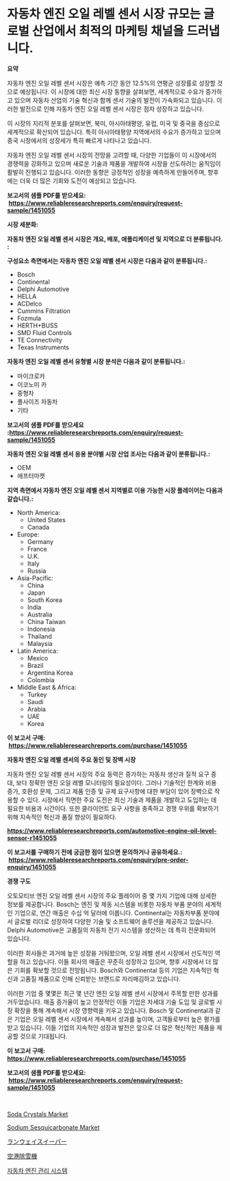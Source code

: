 <p><h1>자동차 엔진 오일 레벨 센서 시장 규모는 글로벌 산업에서 최적의 마케팅 채널을 드러냅니다.</h1></p><p><strong>요약</strong></p>
<p><p>자동차 엔진 오일 레벨 센서 시장은 예측 기간 동안 12.5%의 연평균 성장률로 성장할 것으로 예상됩니다. 이 시장에 대한 최신 시장 동향을 살펴보면, 세계적으로 수요가 증가하고 있으며 자동차 산업의 기술 혁신과 함께 센서 기술의 발전이 가속화되고 있습니다. 이러한 발전으로 인해 자동차 엔진 오일 레벨 센서 시장은 점차 성장하고 있습니다.</p><p>이 시장의 지리적 분포를 살펴보면, 북미, 아시아태평양, 유럽, 미국 및 중국을 중심으로 세계적으로 확산되어 있습니다. 특히 아시아태평양 지역에서의 수요가 증가하고 있으며 중국 시장에서의 성장세가 특히 빠르게 나타나고 있습니다.</p><p>자동차 엔진 오일 레벨 센서 시장의 전망을 고려할 때, 다양한 기업들이 이 시장에서의 경쟁력을 강화하고 있으며 새로운 기술과 제품을 개발하여 시장을 선도하려는 움직임이 활발히 진행되고 있습니다. 이러한 동향은 긍정적인 성장을 예측하게 만들어주며, 향후에는 더욱 더 많은 기회와 도전이 예상되고 있습니다.</p></p>
<p><strong>보고서의 샘플 PDF를 받으세요: &nbsp;<a href="https://www.reliableresearchreports.com/enquiry/request-sample/1451055">https://www.reliableresearchreports.com/enquiry/request-sample/1451055</a></strong></p>
<p><strong>시장 세분화:</strong></p>
<p><strong> 자동차 엔진 오일 레벨 센서 시장은 개요, 배포, 애플리케이션 및 지역으로 더 분류됩니다. :</strong></p>
<p><strong>구성요소 측면에서는 자동차 엔진 오일 레벨 센서 시장은 다음과 같이 분류됩니다.:</strong></p>
<p><ul><li>Bosch</li><li>Continental</li><li>Delphi Automotive</li><li>HELLA</li><li>ACDelco</li><li>Cummins Filtration</li><li>Fozmula</li><li>HERTH+BUSS</li><li>SMD Fluid Controls</li><li>TE Connectivity</li><li>Texas Instruments</li></ul></p>
<p><strong> 자동차 엔진 오일 레벨 센서 유형별 시장 분석은 다음과 같이 분류됩니다.:</strong></p>
<p><ul><li>마이크로카</li><li>이코노미 카</li><li>중형차</li><li>풀사이즈 자동차</li><li>기타</li></ul></p>
<p><strong>보고서의 샘플 PDF를 받으세요 :<a href="https://www.reliableresearchreports.com/enquiry/request-sample/1451055">https://www.reliableresearchreports.com/enquiry/request-sample/1451055</a></strong></p>
<p><strong> 자동차 엔진 오일 레벨 센서 응용 분야별 시장 산업 조사는 다음과 같이 분류됩니다.:</strong></p>
<p><ul><li>OEM</li><li>애프터마켓</li></ul></p>
<p><strong>지역 측면에서 자동차 엔진 오일 레벨 센서 지역별로 이용 가능한 시장 플레이어는 다음과 같습니다.:</strong></p>
<p><ul>
    <li>
        North America:
        <ul>
            <li>United States</li>
            <li>Canada</li>
        </ul>
    </li>
    <li>
        Europe:
        <ul>
            <li>Germany</li>
            <li>France</li>
            <li>U.K.</li>
            <li>Italy</li>
            <li>Russia</li>
        </ul>
    </li>
    <li>
        Asia-Pacific:
        <ul>
            <li>China</li>
            <li>Japan</li>
            <li>South Korea</li>
            <li>India</li>
            <li>Australia</li>
            <li>China Taiwan</li>
            <li>Indonesia</li>
            <li>Thailand</li>
            <li>Malaysia</li>
        </ul>
    </li>
    <li>
        Latin America:
        <ul>
            <li>Mexico</li>
            <li>Brazil</li>
            <li>Argentina Korea</li>
            <li>Colombia</li>
        </ul>
    </li>
    <li>
        Middle East & Africa:
        <ul>
            <li>Turkey</li>
            <li>Saudi</li>
            <li>Arabia</li>
            <li>UAE</li>
            <li>Korea</li>
        </ul>
    </li>
    </ul></p>
<p><strong>이 보고서 구매: &nbsp;<a href="https://www.reliableresearchreports.com/purchase/1451055">https://www.reliableresearchreports.com/purchase/1451055</a></strong></p>
<p><strong>자동차 엔진 오일 레벨 센서의 주요 동인 및 장벽 시장</strong></p>
<p><p>자동차 엔진 오일 레벨 센서 시장의 주요 동력은 증가하는 자동차 생산과 질적 요구 증대, 보다 정확한 엔진 오일 레벨 모니터링의 필요성이다. 그러나 기술적인 한계와 비용 증가, 호환성 문제, 그리고 제품 인증 및 규제 요구사항에 대한 부담이 있어 장벽으로 작용할 수 있다. 시장에서 직면한 주요 도전은 최신 기술과 제품을 개발하고 도입하는 데 필요한 비용과 시간이다. 또한 클라이언트 요구 사항을 충족하고 경쟁 우위를 확보하기 위해 지속적인 혁신과 품질 향상이 필요하다.</p></p>
<p><strong><a href="https://www.reliableresearchreports.com/automotive-engine-oil-level-sensor-r1451055">https://www.reliableresearchreports.com/automotive-engine-oil-level-sensor-r1451055</a></strong></p>
<p><strong>이 보고서를 구매하기 전에 궁금한 점이 있으면 문의하거나 공유하세요.: &nbsp;<a href="https://www.reliableresearchreports.com/enquiry/pre-order-enquiry/1451055">https://www.reliableresearchreports.com/enquiry/pre-order-enquiry/1451055</a></strong></p>
<p><strong>경쟁 구도</strong></p>
<p><p>오토모티브 엔진 오일 레벨 센서 시장의 주요 플레이어 중 몇 가지 기업에 대해 상세한 정보를 제공합니다. Bosch는 엔진 및 제동 시스템을 비롯한 자동차 부품 분야의 세계적인 기업으로, 연간 매출은 수십 억 달러에 이릅니다. Continental는 자동차부품 분야에서 글로벌 리더로 성장하여 다양한 기술 및 소프트웨어 솔루션을 제공하고 있습니다. Delphi Automotive은 고품질의 자동차 전기 시스템을 생산하는 데 특히 전문화되어 있습니다.</p><p>이러한 회사들은 과거에 높은 성장을 거둬왔으며, 오일 레벨 센서 시장에서 선도적인 역할을 하고 있습니다. 이들 회사의 매출은 꾸준히 성장하고 있으며, 향후 시장에서 더 많은 기회를 확보할 것으로 전망됩니다. Bosch와 Continental 등의 기업은 지속적인 혁신과 고품질 제품으로 인해 신뢰받는 브랜드로 자리매김하고 있습니다.</p><p>이러한 기업 중 몇몇은 최근 몇 년간 엔진 오일 레벨 센서 시장에서 주목할 만한 성과를 거두었습니다. 매출 증가율이 높고 안정적인 이들 기업은 차세대 기술 도입 및 글로벌 시장 확장을 통해 계속해서 시장 영향력을 키우고 있습니다. Bosch 및 Continental과 같은 기업은 오일 레벨 센서 시장에서 계속해서 성과를 높이며, 고객들로부터 높은 평가를 받고 있습니다. 이들 기업의 지속적인 성장과 발전은 앞으로 더 많은 혁신적인 제품을 제공할 것으로 기대됩니다.</p></p>
<p><strong>이 보고서 구매: &nbsp; <a href="https://www.reliableresearchreports.com/purchase/1451055">https://www.reliableresearchreports.com/purchase/1451055</a></strong></p>
<p><strong>보고서의 샘플 PDF를 받으세요: &nbsp;<a href="https://www.reliableresearchreports.com/enquiry/request-sample/1451055">https://www.reliableresearchreports.com/enquiry/request-sample/1451055</a></strong><strong></strong></p>
<p>&nbsp;</p>
<p><p><a href="https://issuu.com/reportprime-2/docs/soda-crystals-market-size-2030.pptx">Soda Crystals Market</a></p><p><a href="https://issuu.com/reportprime-2/docs/sodium-sesquicarbonate-market-size-2030.pptx">Sodium Sesquicarbonate Market</a></p><p><a href="https://github.com/bevdtkn4419963/Market-Research-Report-List-1/blob/main/221145422578.md">ランウェイスイーパー</a></p><p><a href="https://github.com/MosesSpinka1914/Market-Research-Report-List-1/blob/main/638691722579.md">空港除雪機</a></p><p><a href="https://github.com/vsoq0zknh59/Market-Research-Report-List-1/blob/main/239721420688.md">자동차 엔진 관리 시스템</a></p></p>